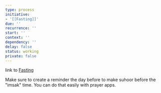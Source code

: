 ```yaml
---
type: process
initiative:
- '[[Fasting]]'
due: ''
recurrence: ''
start: ''
context: ''
dependency: ''
delay: false
status: working
private: false
---
```


link to [Fasting](docs/sidebar1/Initiatives/worship/Fasting.md)

Make sure to create a reminder the day before to make suhoor before the "imsak" time. You can do that easily with prayer apps.
